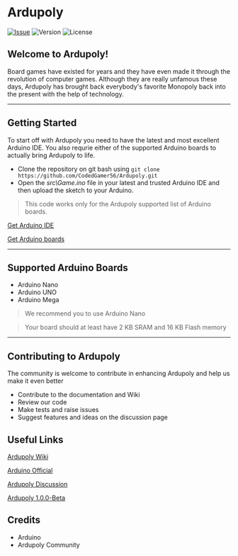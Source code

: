 # **Ardupoly**

[![Issue](https://img.shields.io/github/issues/CodedGamer56/Ardupoly)](https://github.com/CodedGamer56/Ardupoly/issues) ![Version](https://img.shields.io/badge/Version-1.0.0-blue) ![License](https://img.shields.io/github/license/CodedGamer56/Ardupoly)



## Welcome to Ardupoly!

Board games have existed for years and they have even made it through the revolution of computer games. Although they are really unfamous these days, Ardupoly has brought back everybody's favorite Monopoly back into the present with the help of technology.

---

## Getting Started

To start off with Ardupoly you need to have the latest and most excellent Arduino IDE. You also requrie either of the supported Arduino boards to actually bring Ardupoly to life.

+ Clone the repository on git bash using ```git clone https://github.com/CodedGamer56/Ardupoly.git```
+ Open the _src\Game.ino_ file in your latest and trusted Arduino IDE and then upload the sketch to your Arduino. 

> This code works only for the Ardupoly supported list of Arduino boards.

[Get Arduino IDE](https://www.arduino.cc/en/software)

[Get Arduino boards](https://store.arduino.cc)

---

## Supported Arduino Boards

+ Arduino Nano
+ Arduino UNO
+ Arduino Mega

> We recommend you to use Arduino Nano

> Your board should at least have 2 KB SRAM and 16 KB Flash memory

---

## Contributing to Ardupoly

The community is welcome to contribute in enhancing Ardupoly and help us make it even better

+ Contribute to the documentation and Wiki
+ Review our code 
+ Make tests and raise issues
+ Suggest features and ideas on the discussion page

## Useful Links

[Ardupoly Wiki](https://github.com/CodedGamer56/Ardupoly/wiki)

[Arduino Official](https://arduino.cc)

[Ardupoly Discussion](https://github.com/CodedGamer56/Ardupoly/discussions)

[Ardupoly 1.0.0-Beta](https://github.com/CodedGamer56/Ardupoly/releases/tag/v1.0.0-beta)

## Credits

+ Arduino
+ Ardupoly Community

